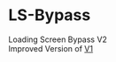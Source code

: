 # LS-Bypass
Loading Screen Bypass V2
<br>
Improved Version of [V1](https://github.com/Fortnite-Multiplayer/LoadingScreenPatcher)
